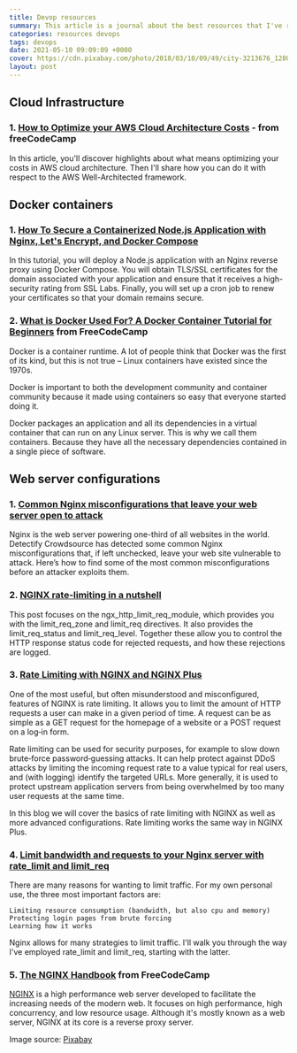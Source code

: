 ```yaml
---
title: Devop resources
summary: This article is a journal about the best resources that I've read about devops. I update constantly the list, so stay ahead and follow me.
categories: resources devops
tags: devops
date: 2021-05-10 09:09:09 +0000
cover: https://cdn.pixabay.com/photo/2018/03/10/09/49/city-3213676_1280.jpg
layout: post
---
```


## Cloud Infrastructure

### 1. <a href="https://www.freecodecamp.org/news/cost-optimization-in-aws/" target="_blank">How to Optimize your AWS Cloud Architecture Costs</a> - from freeCodeCamp

In this article, you'll discover highlights about what means optimizing your costs in AWS cloud architecture. Then I'll share how you can do it with respect to the AWS Well-Architected framework.

## Docker containers

### 1. <a href="https://www.digitalocean.com/community/tutorials/how-to-secure-a-containerized-node-js-application-with-nginx-let-s-encrypt-and-docker-compose" target="_blank">How To Secure a Containerized Node.js Application with Nginx, Let's Encrypt, and Docker Compose</a>

In this tutorial, you will deploy a Node.js application with an Nginx reverse proxy using Docker Compose. You will obtain TLS/SSL certificates for the domain associated with your application and ensure that it receives a high-security rating from SSL Labs. Finally, you will set up a cron job to renew your certificates so that your domain remains secure.

### 2. <a href="https://www.freecodecamp.org/news/what-is-docker-used-for-a-docker-container-tutorial-for-beginners/" target="_blank">What is Docker Used For? A Docker Container Tutorial for Beginners</a> from FreeCodeCamp

Docker is a container runtime. A lot of people think that Docker was the first of its kind, but this is not true – Linux containers have existed since the 1970s.

Docker is important to both the development community and container community because it made using containers so easy that everyone started doing it.

Docker packages an application and all its dependencies in a virtual container that can run on any Linux server. This is why we call them containers. Because they have all the necessary dependencies contained in a single piece of software.


## Web server configurations

### 1. <a href="https://blog.detectify.com/2020/11/10/common-nginx-misconfigurations/" target="_blank">Common Nginx misconfigurations that leave your web server open to attack</a>

Nginx is the web server powering one-third of all websites in the world. Detectify Crowdsource has detected some common Nginx misconfigurations that, if left unchecked, leave your web site vulnerable to attack. Here’s how to find some of the most common misconfigurations before an attacker exploits them.

### 2. <a href="https://www.freecodecamp.org/news/nginx-rate-limiting-in-a-nutshell-128fe9e0126c/" target="_blank">NGINX rate-limiting in a nutshell</a>

This post focuses on the ngx_http_limit_req_module, which provides you with the limit_req_zone and limit_req directives. It also provides the limit_req_status and limit_req_level. Together these allow you to control the HTTP response status code for rejected requests, and how these rejections are logged.


### 3. <a href="https://www.nginx.com/blog/rate-limiting-nginx" target="_blank">Rate Limiting with NGINX and NGINX Plus</a>

One of the most useful, but often misunderstood and misconfigured, features of NGINX is rate limiting. It allows you to limit the amount of HTTP requests a user can make in a given period of time. A request can be as simple as a GET request for the homepage of a website or a POST request on a log‑in form.

Rate limiting can be used for security purposes, for example to slow down brute‑force password‑guessing attacks. It can help protect against DDoS attacks by limiting the incoming request rate to a value typical for real users, and (with logging) identify the targeted URLs. More generally, it is used to protect upstream application servers from being overwhelmed by too many user requests at the same time.

In this blog we will cover the basics of rate limiting with NGINX as well as more advanced configurations. Rate limiting works the same way in NGINX Plus. 

### 4. <a href="https://theawesomegarage.com/blog/limit-bandwidth-and-requests-to-your-nginx-server-with-rate_limit-and-limit_req" target="_blank">Limit bandwidth and requests to your Nginx server with rate_limit and limit_req</a>

There are many reasons for wanting to limit traffic. For my own personal use, the three most important factors are:

    Limiting resource consumption (bandwidth, but also cpu and memory)
    Protecting login pages from brute forcing
    Learning how it works

Nginx allows for many strategies to limit traffic. I'll walk you through the way I've employed rate_limit and limit_req, starting with the latter.

### 5. <a href="https://www.freecodecamp.org/news/the-nginx-handbook/" target="_blank">The NGINX Handbook</a> from FreeCodeCamp

[NGINX](https://nginx.org/) is a high performance web server developed to facilitate the increasing needs of the modern web. It focuses on high performance, high concurrency, and low resource usage. Although it's mostly known as a web server, NGINX at its core is a reverse proxy server.

Image source: [Pixabay](https://cdn.pixabay.com/photo/2018/03/10/09/49/city-3213676_1280.jpg)